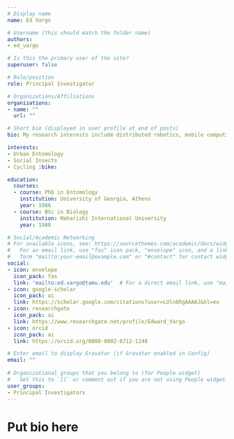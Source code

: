 ```yaml
---
# Display name
name: Ed Vargo

# Username (this should match the folder name)
authors:
- ed_vargo

# Is this the primary user of the site?
superuser: false

# Role/position
role: Principal Investigator

# Organizations/Affiliations
organizations:
- name: ""
  url: ""

# Short bio (displayed in user profile at end of posts)
bio: My research interests include distributed robotics, mobile computing and programmable matter.

interests:
- Urban Entomology
- Social Insects
- Cycling :bike:

education:
  courses:
  - course: PhD in Entomology
    institution: University of Georgia, Athens
    year: 1986
  - course: BSc in Biology
    institution: Maharishi International University
    year: 1980

# Social/Academic Networking
# For available icons, see: https://sourcethemes.com/academic/docs/widgets/#icons
#   For an email link, use "fas" icon pack, "envelope" icon, and a link in the
#   form "mailto:your-email@example.com" or "#contact" for contact widget.
social:
- icon: envelope
  icon_pack: fas
  link: 'mailto:ed.vargo@tamu.edu'  # For a direct email link, use "mailto:test@example.org".
- icon: google-scholar
  icon_pack: ai
  link: https://scholar.google.com/citations?user=LUln6RgAAAAJ&hl=en
- icon: researchgate
  icon_pack: ai
  link: https://www.researchgate.net/profile/Edward_Vargo
- icon: orcid
  icon_pack: ai
  link: https://orcid.org/0000-0002-8712-1248

# Enter email to display Gravatar (if Gravatar enabled in Config)
email: ""
  
# Organizational groups that you belong to (for People widget)
#   Set this to `[]` or comment out if you are not using People widget.  
user_groups:
- Principal Investigators
---
```

# Put bio here
